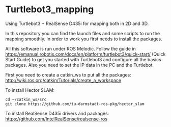 # Turtlebot3_mapping
Using Turtlebot3 + RealSense D435i for mapping both in 2D and 3D. 

In this repository you can find the launch files and some scripts to run the mapping smoothly. In order to work you first needs to install the packages. 

All this software is run under ROS Melodic. Follow the guide in https://emanual.robotis.com/docs/en/platform/turtlebot3/quick-start/ (Quick Start Guide) to get you started with Turtlebot3 and configure all the basics packages. Also you need to set the IP data in the PC and the Turtlebot. 

First you need to create a catkin_ws to put all the packages: http://wiki.ros.org/catkin/Tutorials/create_a_workspace

To install Hector SLAM:

```
cd ~/catkin_ws/src
git clone https://github.com/tu-darmstadt-ros-pkg/hector_slam
```

To install RealSense D435i drivers and packages: https://github.com/IntelRealSense/realsense-ros
